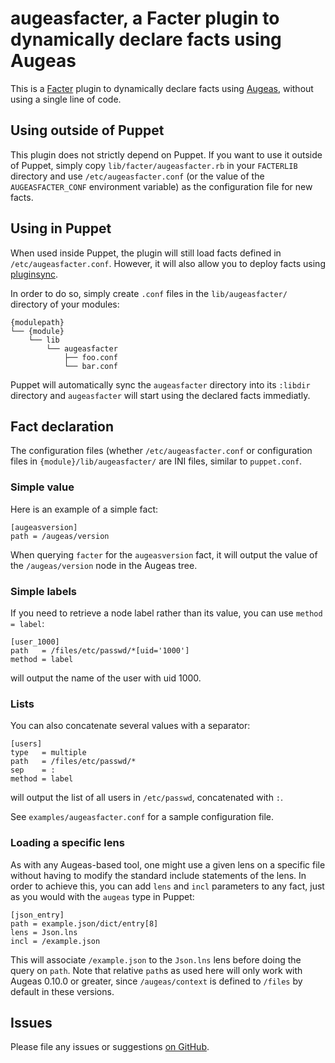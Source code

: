 # augeasfacter, a Facter plugin to dynamically declare facts using Augeas

This is a [Facter](http://projects.puppetlabs.com/projects/facter) plugin to dynamically declare facts using [Augeas](http://augeas.net), without using a single line of code.


## Using outside of Puppet

This plugin does not strictly depend on Puppet. If you want to use it outside of Puppet, simply copy `lib/facter/augeasfacter.rb` in your `FACTERLIB` directory and use `/etc/augeasfacter.conf` (or the value of the `AUGEASFACTER_CONF` environment variable) as the configuration file for new facts.


## Using in Puppet

When used inside Puppet, the plugin will still load facts defined in `/etc/augeasfacter.conf`. However, it will also allow you to deploy facts using [pluginsync](http://docs.puppetlabs.com/guides/plugins_in_modules.html).

In order to do so, simply create `.conf` files in the `lib/augeasfacter/` directory of your modules:

    {modulepath}
    └── {module}
        └── lib
            └── augeasfacter
                ├── foo.conf
                └── bar.conf

Puppet will automatically sync the `augeasfacter` directory into its `:libdir` directory and `augeasfacter` will start using the declared facts immediatly.


## Fact declaration

The configuration files (whether `/etc/augeasfacter.conf` or configuration files in `{module}/lib/augeasfacter/` are INI files, similar to `puppet.conf`.

### Simple value

Here is an example of a simple fact:

    [augeasversion]
    path = /augeas/version

When querying `facter` for the `augeasversion` fact, it will output the value of the `/augeas/version` node in the Augeas tree.

### Simple labels

If you need to retrieve a node label rather than its value, you can use `method = label`:

    [user_1000]
    path   = /files/etc/passwd/*[uid='1000']
    method = label

will output the name of the user with uid 1000.

### Lists

You can also concatenate several values with a separator:

    [users]
    type   = multiple
    path   = /files/etc/passwd/*
    sep    = :
    method = label

will output the list of all users in `/etc/passwd`, concatenated with `:`.

See `examples/augeasfacter.conf` for a sample configuration file.

### Loading a specific lens

As with any Augeas-based tool, one might use a given lens on a specific file without having to modify the standard include statements of the lens. In order to achieve this, you can add `lens` and `incl` parameters to any fact, just as you would with the `augeas` type in Puppet:

    [json_entry]
    path = example.json/dict/entry[8]
    lens = Json.lns
    incl = /example.json

This will associate `/example.json` to the `Json.lns` lens before doing the query on `path`. Note that relative `path`s as used here will only work with Augeas 0.10.0 or greater, since `/augeas/context` is defined to `/files` by default in these versions.

## Issues

Please file any issues or suggestions [on GitHub](https://github.com/hercules-team/augeasfacter/issues).

